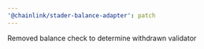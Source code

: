 ```yaml
---
'@chainlink/stader-balance-adapter': patch
---
```


Removed balance check to determine withdrawn validator
